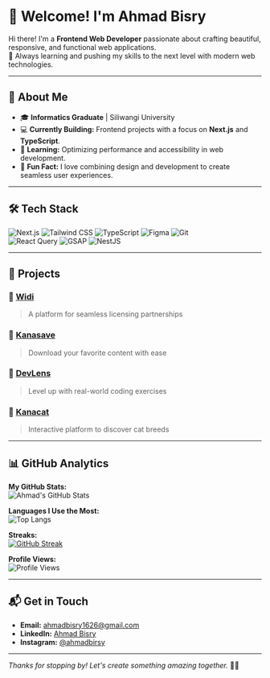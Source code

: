 # 🌟 Welcome! I'm Ahmad Bisry

Hi there! I'm a **Frontend Web Developer** passionate about crafting beautiful, responsive, and functional web applications.  
🚀 Always learning and pushing my skills to the next level with modern web technologies.

---

## 🚀 About Me

- 🎓 **Informatics Graduate** | Siliwangi University  
- 💻 **Currently Building:** Frontend projects with a focus on **Next.js** and **TypeScript**.  
- 🌱 **Learning:** Optimizing performance and accessibility in web development.  
- 🎯 **Fun Fact:** I love combining design and development to create seamless user experiences.  

---

## 🛠️ Tech Stack

![Next.js](https://img.shields.io/badge/Next.js-000000?style=for-the-badge&logo=nextdotjs&logoColor=white)
![Tailwind CSS](https://img.shields.io/badge/Tailwind_CSS-38B2AC?style=for-the-badge&logo=tailwind-css&logoColor=white)
![TypeScript](https://img.shields.io/badge/TypeScript-007ACC?style=for-the-badge&logo=typescript&logoColor=white)
![Figma](https://img.shields.io/badge/Figma-F24E1E?style=for-the-badge&logo=figma&logoColor=white)
![Git](https://img.shields.io/badge/Git-F05032?style=for-the-badge&logo=git&logoColor=white)  
![React Query](https://img.shields.io/badge/React_Query-FF4154?style=for-the-badge&logo=react-query&logoColor=white)
![GSAP](https://img.shields.io/badge/GSAP-88CE02?style=for-the-badge&logo=greensock&logoColor=white)
![NestJS](https://img.shields.io/badge/NestJS-E0234E?style=for-the-badge&logo=nestjs&logoColor=white)

---

## 🌟 Projects

### 🔗 [Widi](https://www.widi.web.id/)  
> A platform for seamless licensing partnerships

### 🔗 [Kanasave](https://kanasave.vercel.app/)  
> Download your favorite content with ease

### 🔗 [DevLens](https://thedevlens.vercel.app/)  
> Level up with real-world coding exercises

### 🔗 [Kanacat](https://kanacat.vercel.app/)  
> Interactive platform to discover cat breeds 

---

## 📊 GitHub Analytics

**My GitHub Stats:**  
![Ahmad's GitHub Stats](https://github-readme-stats.vercel.app/api?username=ahmadbisry-1626&show_icons=true&theme=radical)

**Languages I Use the Most:**  
![Top Langs](https://github-readme-stats.vercel.app/api/top-langs/?username=ahmadbisry-1626&layout=compact&theme=radical)

**Streaks:**  
[![GitHub Streak](https://github-readme-streak-stats.herokuapp.com/?user=ahmadbisry-1626&theme=radical)](https://git.io/streak-stats)

**Profile Views:**  
![Profile Views](https://komarev.com/ghpvc/?username=ahmadbisry-1626&color=blueviolet&style=flat-square)

---

## 📬 Get in Touch

- **Email:** [ahmadbisry1626@gmail.com](mailto:ahmadbisry1626@gmail.com)  
- **LinkedIn:** [Ahmad Bisry](https://linkedin.com/in/ahmadbisry/)  
- **Instagram:** [@ahmadbirsy](https://www.instagram.com/ahmadbirsy/)  

---

*Thanks for stopping by! Let's create something amazing together.* 🎨🚀
